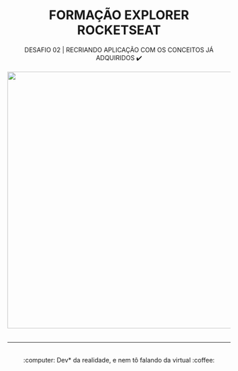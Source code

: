 <div align="center">
  <h1> FORMAÇÃO EXPLORER ROCKETSEAT </h1>
DESAFIO 02 | RECRIANDO APLICAÇÃO COM OS CONCEITOS JÁ ADQUIRIDOS ✔️<br>
<br>
  <img src="https://repository-images.githubusercontent.com/774081409/587b7466-1c2e-4889-9267-973971564758" width="580px" ><br>
<br>
  <hr>
  <br>
:computer: Dev* da realidade, e nem tô falando da virtual :coffee:
</div>
